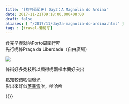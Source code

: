 ```yaml
---
title: '[抱抱葡萄牙] Day2：A Magnólia do Ardina'
date: 2017-11-21T09:18:00.000+08:00
draft: false
aliases: [ "/2017/11/day2a-magnolia-do-ardina.html" ]
tags : [travel-葡萄牙]
---
```


食完早餐就响Porto周圍行吓  
先行呢條Praça da Liberdade（自由廣場）

![](/images/portugal2d.jpg)

條街好多禿枝所以顯得呢兩棵木蘭好突出

  

點知較錯咗個曝光  
影出來好似[落暴雪](https://hidie.net/bulgaria5c/)咁，哈哈哈

  

{{<portugal>}}  
